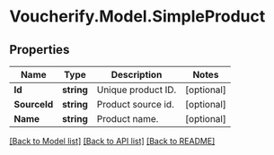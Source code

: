 # Voucherify.Model.SimpleProduct

## Properties

Name | Type | Description | Notes
------------ | ------------- | ------------- | -------------
**Id** | **string** | Unique product ID. | [optional] 
**SourceId** | **string** | Product source id. | [optional] 
**Name** | **string** | Product name. | [optional] 

[[Back to Model list]](../README.md#documentation-for-models) [[Back to API list]](../README.md#documentation-for-api-endpoints) [[Back to README]](../README.md)

